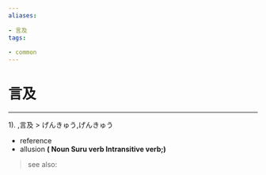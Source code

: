 ```yaml
---
aliases:
    
- 言及
tags:
    
- common
---
```


# 言及
---
1).
,言及 > げんきゅう,げんきゅう

- reference
- allusion
**( Noun Suru verb Intransitive verb;)**
> see also: 
            